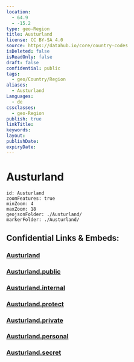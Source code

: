 ```yaml
---
location:
  - 64.9
  - -15.2
type: geo-Region
title: Austurland
license: CC BY-SA 4.0
source: https://datahub.io/core/country-codes
isDeleted: false
isReadOnly: false
draft: false
confidential: public
tags:
  - geo/Country/Region
aliases:
  - Austurland
Languages:
  - de
cssclasses:
  - geo-Region
publish: true
linkTitle:
keywords:
layout:
publishDate:
expiryDate:
---
```


# Austurland

```leaflet
id: Austurland
zoomFeatures: true 
minZoom: 4 
maxZoom: 18
geojsonFolder: ./Austurland/
markerFolder: ./Austurland/
```


## Confidential Links & Embeds: 

### [Austurland](/_Standards/Earth/Continent/Europe/Europe~North/Iceland/Regions~Iceland/Austurland.md) 

### [Austurland.public](/_public/Earth/Continent/Europe/Europe~North/Iceland/Regions~Iceland/Austurland.public.md) 

### [Austurland.internal](/_internal/Earth/Continent/Europe/Europe~North/Iceland/Regions~Iceland/Austurland.internal.md) 

### [Austurland.protect](/_protect/Earth/Continent/Europe/Europe~North/Iceland/Regions~Iceland/Austurland.protect.md) 

### [Austurland.private](/_private/Earth/Continent/Europe/Europe~North/Iceland/Regions~Iceland/Austurland.private.md) 

### [Austurland.personal](/_personal/Earth/Continent/Europe/Europe~North/Iceland/Regions~Iceland/Austurland.personal.md) 

### [Austurland.secret](/_secret/Earth/Continent/Europe/Europe~North/Iceland/Regions~Iceland/Austurland.secret.md)


